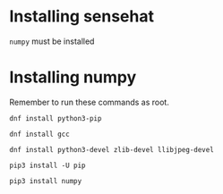 # Installing sensehat

`numpy` must be installed

# Installing numpy
Remember to run these commands as root.

`dnf install python3-pip`

`dnf install gcc`

`dnf install python3-devel zlib-devel llibjpeg-devel`

`pip3 install -U pip`

`pip3 install numpy`




